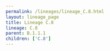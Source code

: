 ```yaml
---
permalink: /lineages/lineage_C.8.html
layout: lineage_page
title: Lineage C.8
lineage: C.8
parent: B.1.1.1
children: ['C.8']
---
```

